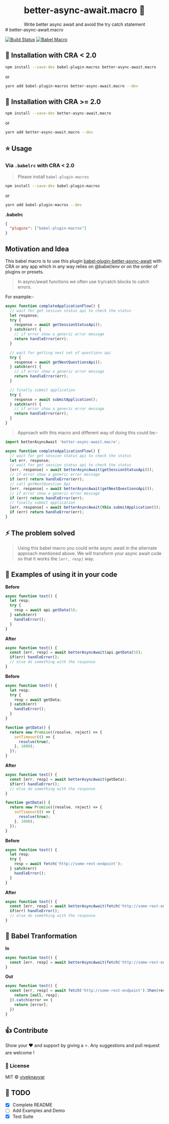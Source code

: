 <div align="center">
    <h1>better-async-await.macro 🎣</h1>
    Write better async await and avoid the try catch statement
</div>
# better-async-await.macro

[![Build Status](https://travis-ci.com/vivek12345/better-async-await.macro.svg?branch=master)](https://travis-ci.com/vivek12345/better-async-await.macro) [![Babel Macro](https://img.shields.io/badge/babel--macro-%F0%9F%8E%A3-f5da55.svg?style=flat-square)](https://github.com/kentcdodds/babel-plugin-macros)


## 🚚 Installation with CRA < 2.0

```sh
npm install --save-dev babel-plugin-macros better-async-await.macro
```

or

```sh
yarn add babel-plugin-macros better-async-await.macro --dev
```

## 🚚 Installation with CRA >= 2.0

```sh
npm install --save-dev better-async-await.macro
```

or

```sh
yarn add better-async-await.macro --dev
```

## ⭐ Usage

### Via `.babelrc` with CRA < 2.0

> Please install `babel-plugin-macros`

```sh
npm install --save-dev babel-plugin-macros
```

or

```sh
yarn add babel-plugin-macros --dev
```


**.babelrc**

```json
{
  "plugins": ["babel-plugin-macros"]
}
```

## Motivation and Idea

This babel macro is to use this plugin [babel-plugin-better-async-await](https://github.com/vivek12345/babel-plugin-better-async-await/) with CRA or any app which in any way relies on @babel/env or on the order of plugins or presets.


> In async/await functions we often use try/catch blocks to catch errors.

For example:-

```javascript
async function completeApplicationFlow() {
  // wait for get session status api to check the status
  let response;
  try {
    response = await getSessionStatusApi();
  } catch(err) {
    // if error show a generic error message
    return handleError(err);
  }

  // wait for getting next set of questions api
  try {
    response = await getNextQuestionsApi();
  } catch(err) {
    // if error show a generic error message
    return handleError(err);
  }

  // finally submit application
  try {
    response = await submitApplication();
  } catch(err) {
    // if error show a generic error message
    return handleError(err);
  }
}

```

> Approach with this macro and different way of doing this could be:-

```javascript
import betterAsyncAwait 'better-async-await.macro';

async function completeApplicationFlow() {
  // wait for get session status api to check the status
  let err, response;
  // wait for get session status api to check the status
  [err, response] = await betterAsyncAwait(getSessionStatusApi());
  // if error show a generic error message
  if (err) return handleError(err);
  // call getNextQuestion Api
  [err, response] = await betterAsyncAwait(getNextQuestionsApi());
  // if error show a generic error message
  if (err) return handleError(err);
  // finally submit application
  [err, response] = await betterAsyncAwait(this.submitApplication());
  if (err) return handleError(err);
}

```



## ⚡️ The problem solved

> Using this babel macro you could write async await in the alternate approach mentioned above.
We will transform your async await code so that it works the `[err, resp]` way.

## 📒 Examples of using it in your code

**Before**
```javascript
async function test() {
  let resp;
  try {
    resp = await api.getData(5);
  } catch(err)
    handleError();
  }
}
```

**After**

```javascript
async function test() {
  const [err, resp] = await betterAsyncAwait(api.getData(5));
  if(err) handleError();
  // else do something with the response
}
```

**Before**
```javascript
async function test() {
  let resp;
  try {
    resp = await getData;
  } catch(err)
    handleError();
  }
}

function getData() {
  return new Promise((resolve, reject) => {
    setTimeout(() => {
      resolve(true);
    }, 1000);
  });
}
```

**After**

```javascript
async function test() {
  const [err, resp] = await betterAsyncAwait(getData);
  if(err) handleError();
  // else do something with the response
}

function getData() {
  return new Promise((resolve, reject) => {
    setTimeout(() => {
      resolve(true);
    }, 1000);
  });
}
```

**Before**
```javascript
async function test() {
  let resp;
  try {
    resp = await fetch('http://some-rest-endpoint');
  } catch(err)
    handleError();
  }
}
```

**After**

```javascript
async function test() {
  const [err, resp] = await betterAsyncAwait(fetch('http://some-rest-endpoint'));
  if(err) handleError();
  // else do something with the response
}
```

## 📒 Babel Tranformation

**In**

```javascript
async function test() {
  const [err, resp] = await betterAsyncAwait(fetch('http://some-rest-endpoint'));
}
```

**Out**

```javascript
async function test() {
  const [err, resp] = await fetch('http://some-rest-endpoint').then(resp => {
    return [null, resp];
  }).catch(error => {
    return [error];
  })
}
```

## 👍 Contribute

Show your ❤️ and support by giving a ⭐. Any suggestions and pull request are welcome !

### 📝 License

MIT © [viveknayyar](https://github.com/vivek12345)

## 👷 TODO

- [x] Complete README
- [ ] Add Examples and Demo
- [x] Test Suite
